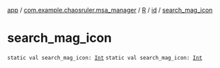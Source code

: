[app](../../../index.md) / [com.example.chaosruler.msa_manager](../../index.md) / [R](../index.md) / [id](index.md) / [search_mag_icon](.)

# search_mag_icon

`static val search_mag_icon: `[`Int`](https://kotlinlang.org/api/latest/jvm/stdlib/kotlin/-int/index.html)
`static val search_mag_icon: `[`Int`](https://kotlinlang.org/api/latest/jvm/stdlib/kotlin/-int/index.html)